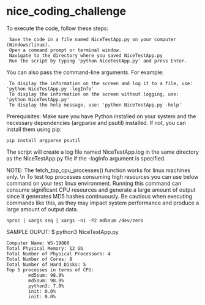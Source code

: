 # nice_coding_challenge


To execute the code, follow these steps:

     Save the code in a file named NiceTestApp.py on your computer (Windows/linux).
     Open a command prompt or terminal window.
     Navigate to the directory where you saved NiceTestApp.py
     Run the script by typing 'python NiceTestApp.py' and press Enter.

 You can also pass the command-line arguments. For example:

     To display the information on the screen and log it to a file, use: 'python NiceTestApp.py -logInfo'
     To display the information on the screen without logging, use: 'python NiceTestApp.py'
     To display the help message, use: 'python NiceTestApp.py -help'

Prerequisites: Make sure you have Python installed on your system and the necessary dependencies (argparse and psutil) installed. If not, you can install them using pip:
```
pip install argparse psutil
```
The script will create a log file named NiceTestApp.log in the same directory as the NiceTestApp.py file if the -logInfo argument is specified.

NOTE: The fetch_top_cpu_processes() function works for linux machines only. \n
To test top processes consuming high resources you can use below command on your test linux environment. Running this command can consume significant CPU resources and generate a large amount of output since it generates MD5 hashes continuously. Be cautious when executing commands like this, as they may impact system performance and produce a large amount of output data.
```
nproc | xargs seq | xargs -n1 -P2 md5sum /dev/zero
```


SAMPLE OUPUT:
$ python3 NiceTestApp.py
```
Computer Name: WS-19860
Total Physical Memory: 12 Gb
Total Number of Physical Processors: 4
Total Number of Cores: 8
Total Number of Hard Disks: 5
Top 5 processes in terms of CPU:
        md5sum: 98.9%
        md5sum: 98.9%
        python3: 7.0%
        init: 0.0%
        init: 0.0%
```
